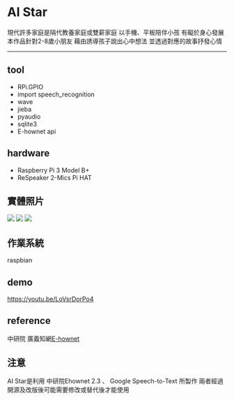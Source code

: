 # AI Star

現代許多家庭是隔代教養家庭或雙薪家庭
以手機、平板陪伴小孩 有礙於身心發展
本作品針對2-8歲小朋友
藉由誘導孩子說出心中想法
並透過對應的故事抒發心情

---
## tool
* RPi.GPIO
* import speech_recognition
* wave
* jieba
* pyaudio
* sqlite3
* E-hownet api

## hardware
* Raspberry Pi 3 Model B+
* ReSpeaker 2-Mics Pi HAT

## 實體照片
![](https://i.imgur.com/RJML4mu.jpg)
![](https://i.imgur.com/d0Xr3p7.jpg)
![](https://i.imgur.com/JYMefBR.jpg)

## 作業系統
raspbian

## demo
https://youtu.be/LoVsrDorPo4

## reference
中研院 廣義知網[E-hownet](https://github.com/ckiplab/ehownet)


## 注意
AI Star是利用
中研院Ehownet 2.3 、 Google Speech-to-Text 所製作
兩者經過開源及改版後可能需要修改或替代後才能使用



